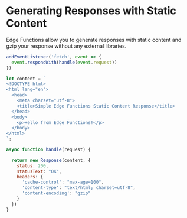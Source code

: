 # Generating Responses with Static Content
Edge Functions allow you to generate responses with static content and gzip your response without any external libraries.

```javascript
addEventListener('fetch', event => {
  event.respondWith(handle(event.request))
})

let content = `
<!DOCTYPE html>
<html lang="en">
  <head>
    <meta charset="utf-8">
    <title>Simple Edge Functions Static Content Response</title>
  </head>
  <body>
    <p>Hello from Edge Functions!</p>
  </body>
</html>
`;

async function handle(request) {

  return new Response(content, {
    status: 200,
    statusText: "OK",
    headers: {
      'cache-control': "max-age=100",
      'content-type': "text/html; charset=utf-8",
      'content-encoding': "gzip"
    }
  })
}
```
